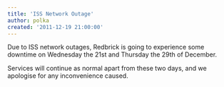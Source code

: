```yaml
---
title: 'ISS Network Outage'
author: polka
created: '2011-12-19 21:00:00'
---
```

Due to ISS network outages, Redbrick is going to experience some downtime on Wednesday the 21st and Thursday the 29th of December.  

Services will continue as normal apart from these two days, and we apologise for any inconvenience caused.